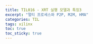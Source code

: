 ```yaml
---
title: TIL016 - XRT 실행 모델과 특징3
excerpt: "멀티 프로세스와 P2P, M2M, HMA"
categories: TIL
tags: xilinx
toc: true
toc_sticky: true
---
```

